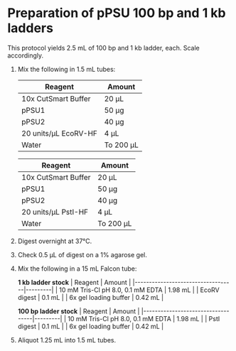 # Preparation of pPSU 100 bp and 1 kb ladders

This protocol yields 2.5 mL of 100 bp and 1 kb ladder, each. Scale accordingly.

1. Mix the following in 1.5 mL tubes:

    | Reagent              | Amount    |       
    |----------------------|-----------|       
    | 10x CutSmart Buffer  | 20 μL     |       
    | pPSU1                | 50 μg     |       
    | pPSU2                | 40 μg     |       
    | 20 units/μL EcoRV-HF | 4 μL      |       
    | Water                | To 200 μL |       

    | Reagent              | Amount    |
    |----------------------|-----------|
    | 10x CutSmart Buffer  | 20 μL     |
    | pPSU1                | 50 μg     |
    | pPSU2                | 40 μg     |
    | 20 units/μL PstI-HF  | 4 μL      |
    | Water                | To 200 μL |

2. Digest overnight at 37°C.

3. Check 0.5 μL of digest on a 1% agarose gel.

4. Mix the following in a 15 mL Falcon tube:

    **1 kb ladder stock**
    | Reagent                           | Amount  |
    |-----------------------------------|---------|
    | 10 mM Tris-Cl pH 8.0, 0.1 mM EDTA | 1.98 mL |
    | EcoRV digest                      | 0.1 mL  |
    | 6x gel loading buffer             | 0.42 mL |

    **100 bp ladder stock**
    | Reagent                           | Amount  |
    |-----------------------------------|---------|
    | 10 mM Tris-Cl pH 8.0, 0.1 mM EDTA | 1.98 mL |
    | PstI digest                       | 0.1 mL  |
    | 6x gel loading buffer             | 0.42 mL |

5. Aliquot 1.25 mL into 1.5 mL tubes.
